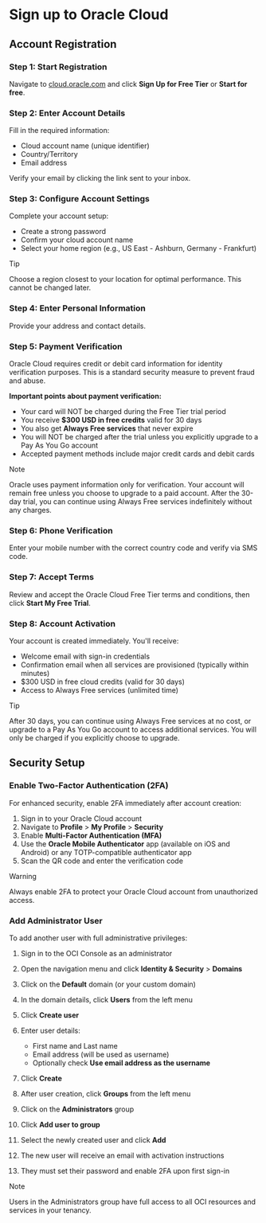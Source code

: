 # Sign up to Oracle Cloud

## Account Registration

### Step 1: Start Registration

Navigate to [cloud.oracle.com](https://cloud.oracle.com) and click **Sign Up for Free Tier** or **Start for free**.

### Step 2: Enter Account Details

Fill in the required information:
- Cloud account name (unique identifier)
- Country/Territory
- Email address

Verify your email by clicking the link sent to your inbox.

### Step 3: Configure Account Settings

Complete your account setup:
- Create a strong password
- Confirm your cloud account name
- Select your home region (e.g., US East - Ashburn, Germany - Frankfurt)

> [!TIP]
> Choose a region closest to your location for optimal performance. This cannot be changed later.

### Step 4: Enter Personal Information

Provide your address and contact details.

### Step 5: Payment Verification

Oracle Cloud requires credit or debit card information for identity verification purposes. This is a standard security measure to prevent fraud and abuse.

**Important points about payment verification:**
- Your card will NOT be charged during the Free Tier trial period
- You receive **$300 USD in free credits** valid for 30 days
- You also get **Always Free services** that never expire
- You will NOT be charged after the trial unless you explicitly upgrade to a Pay As You Go account
- Accepted payment methods include major credit cards and debit cards

> [!NOTE]
> Oracle uses payment information only for verification. Your account will remain free unless you choose to upgrade to a paid account. After the 30-day trial, you can continue using Always Free services indefinitely without any charges.

### Step 6: Phone Verification

Enter your mobile number with the correct country code and verify via SMS code.

### Step 7: Accept Terms

Review and accept the Oracle Cloud Free Tier terms and conditions, then click **Start My Free Trial**.

### Step 8: Account Activation

Your account is created immediately. You'll receive:
- Welcome email with sign-in credentials
- Confirmation email when all services are provisioned (typically within minutes)
- $300 USD in free cloud credits (valid for 30 days)
- Access to Always Free services (unlimited time)

> [!TIP]
> After 30 days, you can continue using Always Free services at no cost, or upgrade to a Pay As You Go account to access additional services. You will only be charged if you explicitly choose to upgrade.

## Security Setup

### Enable Two-Factor Authentication (2FA)

For enhanced security, enable 2FA immediately after account creation:

1. Sign in to your Oracle Cloud account
2. Navigate to **Profile** > **My Profile** > **Security**
3. Enable **Multi-Factor Authentication (MFA)**
4. Use the **Oracle Mobile Authenticator** app (available on iOS and Android) or any TOTP-compatible authenticator app
5. Scan the QR code and enter the verification code

> [!WARNING]
> Always enable 2FA to protect your Oracle Cloud account from unauthorized access.

### Add Administrator User

To add another user with full administrative privileges:

1. Sign in to the OCI Console as an administrator
2. Open the navigation menu and click **Identity & Security** > **Domains**
3. Click on the **Default** domain (or your custom domain)
4. In the domain details, click **Users** from the left menu
5. Click **Create user**
6. Enter user details:
   - First name and Last name
   - Email address (will be used as username)
   - Optionally check **Use email address as the username**
7. Click **Create**

8. After user creation, click **Groups** from the left menu
9. Click on the **Administrators** group
10. Click **Add user to group**
11. Select the newly created user and click **Add**

12. The new user will receive an email with activation instructions
13. They must set their password and enable 2FA upon first sign-in

> [!NOTE]
> Users in the Administrators group have full access to all OCI resources and services in your tenancy.
